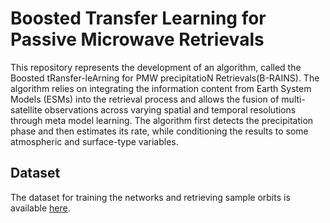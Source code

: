 # Boosted Transfer Learning for Passive Microwave Retrievals

This repository represents the development of an algorithm, called the Boosted tRansfer-leArning for PMW precipitatioN Retrievals(B-RAINS). The algorithm relies on integrating the information content from Earth System Models (ESMs)
into the retrieval process and allows the fusion of multi-satellite observations across varying spatial and temporal resolutions through meta model learning. The algorithm first detects the precipitation phase and then estimates its rate,
while conditioning the results to some atmospheric and surface-type variables.

## Dataset
The dataset for training the networks and retrieving sample orbits is available [here](https://drive.google.com/drive/u/0/folders/1Njpyd_nWbNwxumzqJXwW5GhjkMftDVzW).
